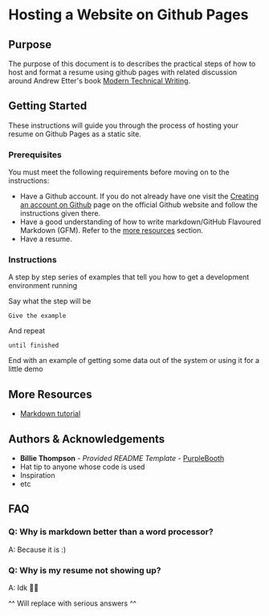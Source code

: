 # Hosting a Website on Github Pages

## Purpose

The purpose of this document is to describes the practical steps of how to host and format a resume using github pages with related discussion around Andrew Etter's book [Modern Technical Writing](https://www.amazon.ca/Modern-Technical-Writing-Introduction-Documentation-ebook/dp/B01A2QL9SS).

## Getting Started

These instructions will guide you through the process of hosting your resume on Github Pages as a static site.

### Prerequisites

You must meet the following requirements before moving on to the instructions:
- Have a Github account. If you do not already have one visit the [Creating an account on Github](https://docs.github.com/en/get-started/start-your-journey/creating-an-account-on-github) page on the official Github website and follow the instructions given there.
- Have a good understanding of how to write markdown/GitHub Flavoured Markdown (GFM). Refer to the [more resources](##More-Resources) section.
- Have a resume.

### Instructions

A step by step series of examples that tell you how to get a development
environment running

Say what the step will be

    Give the example

And repeat

    until finished

End with an example of getting some data out of the system or using it
for a little demo

## More Resources

- [Markdown tutorial](https://www.markdowntutorial.com)


## Authors & Acknowledgements

- **Billie Thompson** - *Provided README Template* - [PurpleBooth](https://github.com/PurpleBooth)
- Hat tip to anyone whose code is used
- Inspiration
- etc

## FAQ

### Q: Why is markdown better than a word processor?

A: Because it is :)

### Q: Why is my resume not showing up?

A: Idk 🤷‍♂️

^^ Will replace with serious answers ^^
